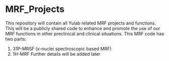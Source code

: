 # MRF_Projects

This repository will contain all Yulab related MRF projects and functions. This will be a publicly shared code to enhance and promote the use of our MRF functions in other preclinical and clinical situations. This MRF code has two parts: 
1) 31P-MRSF (x-nuclei spectroscopic based MRF)
2) 1H-MRF 
Further details will be added later 
